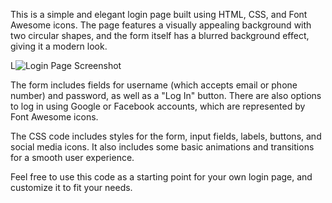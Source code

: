 This is a simple and elegant login page built using HTML, CSS, and Font Awesome icons. The page features a visually appealing background with two circular shapes, and the form itself has a blurred background effect, giving it a modern look.

L![Login Page Screenshot]("snap_form.png")

The form includes fields for username (which accepts email or phone number) and password, as well as a "Log In" button. There are also options to log in using Google or Facebook accounts, which are represented by Font Awesome icons.

The CSS code includes styles for the form, input fields, labels, buttons, and social media icons. It also includes some basic animations and transitions for a smooth user experience.

Feel free to use this code as a starting point for your own login page, and customize it to fit your needs.
